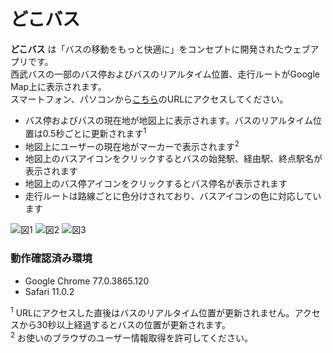 # どこバス
**どこバス** は「バスの移動をもっと快適に」をコンセプトに開発されたウェブアプリです。  
西武バスの一部のバス停およびバスのリアルタイム位置、走行ルートがGoogle Map上に表示されます。  
スマートフォン、パソコンから[こちら](https://comfort-transport.de)のURLにアクセスしてください。

- バス停およびバスの現在地が地図上に表示されます。バスのリアルタイム位置は0.5秒ごとに更新されます<sup>1</sup>
- 地図上にユーザーの現在地がマーカーで表示されます<sup>2</sup>
- 地図上のバスアイコンをクリックするとバスの始発駅、経由駅、終点駅名が表示されます
- 地図上のバス停アイコンをクリックするとバス停名が表示されます
- 走行ルートは路線ごとに色分けされており、バスアイコンの色に対応しています


![図1](https://user-images.githubusercontent.com/29055397/68590750-a4a2d700-04d2-11ea-9e3a-40a622ece8f3.PNG)
![図2](https://user-images.githubusercontent.com/29055397/68590760-a8365e00-04d2-11ea-9b0e-e63fdd04c37b.PNG)
![図3](https://user-images.githubusercontent.com/29055397/68590763-aa002180-04d2-11ea-9b94-c051d4b706f8.png)


### 動作確認済み環境
- Google Chrome 77.0.3865.120
- Safari 11.0.2


<sup>1</sup> URLにアクセスした直後はバスのリアルタイム位置が更新されません。アクセスから30秒以上経過するとバスの位置が更新されます。  
<sup>2</sup> お使いのブラウザのユーザー情報取得を許可してください。
